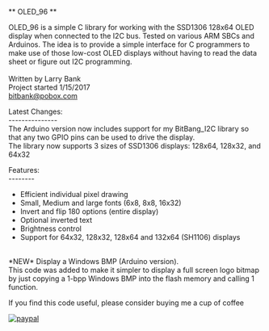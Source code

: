 ** OLED_96 **

OLED_96 is a simple C library for working with the SSD1306 128x64 OLED display
when connected to the I2C bus. Tested on various ARM SBCs and Arduinos.
The idea is to provide a simple interface for C programmers to make use of 
those low-cost OLED displays without having to read the data sheet or figure
out I2C programming.<br>
<br>
Written by Larry Bank<br>
Project started 1/15/2017<br>
bitbank@pobox.com<br>

Latest Changes:<br>
---------------<br>
The Arduino version now includes support for my BitBang_I2C library so that any
two GPIO pins can be used to drive the display.<br>
The library now supports 3 sizes of SSD1306 displays: 128x64, 128x32, and 64x32<br>

Features:<br>
--------<br>
- Efficient individual pixel drawing<br>
- Small, Medium and large fonts (6x8, 8x8, 16x32)<br>
- Invert and flip 180 options (entire display)<br>
- Optional inverted text<br>
- Brightness control<br>
- Support for 64x32, 128x32, 128x64 and 132x64 (SH1106) displays<br>
<br>
*NEW* Display a Windows BMP (Arduino version).<br>
This code was added to make it simpler to display a full screen logo bitmap by
just copying a 1-bpp Windows BMP into the flash memory and calling 1 function.
<br>

If you find this code useful, please consider buying me a cup of coffee

[![paypal](https://www.paypalobjects.com/en_US/i/btn/btn_donateCC_LG.gif)](https://www.paypal.com/cgi-bin/webscr?cmd=_s-xclick&hosted_button_id=SR4F44J2UR8S4)

